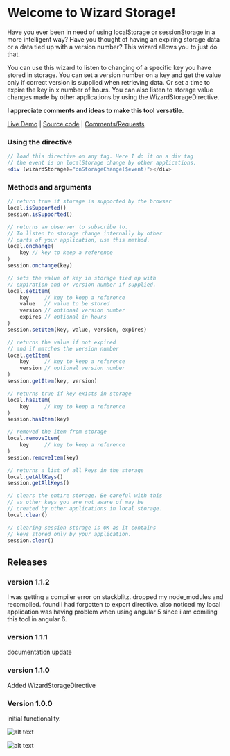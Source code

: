 # Welcome to Wizard Storage!

Have you ever been in need of using localStorage or sessionStorage in a more intelligent way? Have you thought of having an expiring storage data or a data tied up with a version number? This wizard allows you to just do that.

You can use this wizard to listen to changing of a specific key you have stored in storage. You can set a version number on a key and get the value only if correct version is supplied when retrieving data. Or set a time to expire the key in x number of hours. You can also listen to storage value changes made by other applications by using the WizardStorageDirective. 

**I appreciate comments and ideas to make this tool versatile.**


[Live Demo](https://wizard-storage.stackblitz.io) | [Source code](https://github.com/msalehisedeh/wizard-storage/tree/master/src/app) | [Comments/Requests](https://github.com/msalehisedeh/wizard-storage/issues)

### Using the directive

```javascript
// load this directive on any tag. Here I do it on a div tag
// the event is on localStorage change by other applications.
<div (wizardStorage)="onStorageChange($event)"></div>

```


### Methods and arguments

```javascript
// return true if storage is supported by the browser
local.isSupported() 
session.isSupported() 

// returns an observer to subscribe to.
// To listen to storage change internally by other
// parts of your application, use this method.
local.onchange(
    key // key to keep a reference
)
session.onchange(key) 

// sets the value of key in storage tied up with 
// expiration and or version number if supplied.
local.setItem(
    key     // key to keep a reference
    value   // value to be stored
    version // optional version number
    expires // optional in hours
) 
session.setItem(key, value, version, expires)

// returns the value if not expired 
// and if matches the version number
local.getItem(
    key     // key to keep a reference
    version // optional version number
)
session.getItem(key, version)

// returns true if key exists in storage
local.hasItem(
    key     // key to keep a reference
)
session.hasItem(key)

// removed the item from storage
local.removeItem(
    key     // key to keep a reference
)
session.removeItem(key)

// returns a list of all keys in the storage
local.getAllKeys()
session.getAllKeys()

// clears the entire storage. Be careful with this
// as other keys you are not aware of may be 
// created by other applications in local storage.
local.clear()

// clearing session storage is OK as it contains
// keys stored only by your application.
session.clear()

```

## Releases

### version 1.1.2
I was getting a compiler error on stackblitz. dropped my node_modules and recompiled. found i had forgotten to export directive. also noticed my local application was having problem when using angular 5 since i am comiling this tool in angular 6.

### version 1.1.1
documentation update

### version 1.1.0
Added WizardStorageDirective

### Version 1.0.0
initial functionality.



![alt text](https://raw.githubusercontent.com/msalehisedeh/wizard-storage/master/sample.png  "What you would see when a wizard-storage sampler is used")

![alt text](https://raw.githubusercontent.com/msalehisedeh/wizard-storage/master/sample2.png  "What you would see when a wizard-storage sampler is used")

